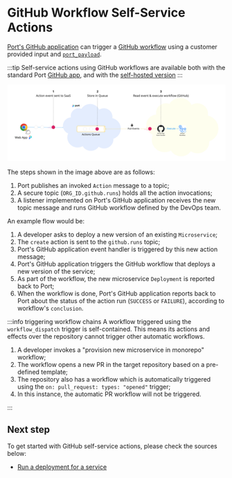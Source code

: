 # GitHub Workflow Self-Service Actions

[Port's GitHub application](../../../build-your-software-catalog/sync-data-to-catalog/git/github/installation.md) can trigger a [GitHub workflow](https://docs.github.com/en/actions/using-workflows) using a customer provided input and [`port_payload`](../../self-service-actions-deep-dive/self-service-actions-deep-dive.md#action-message-structure).

:::tip
Self-service actions using GitHub workflows are available both with the standard Port [GitHub app](../../../build-your-software-catalog/sync-data-to-catalog/git/github/github.md), and with the [self-hosted version](../../../build-your-software-catalog/sync-data-to-catalog/git/github/self-hosted-installation.md)
:::

![Port GitHub workflow Architecture](../../../../static/img/self-service-actions/portGithubWorkflowArchitecture.png)

The steps shown in the image above are as follows:

1. Port publishes an invoked `Action` message to a topic;
2. A secure topic (`ORG_ID.github.runs`) holds all the action invocations;
3. A listener implemented on Port's GitHub application receives the new topic message and runs GitHub workflow defined by the DevOps team.

An example flow would be:

1. A developer asks to deploy a new version of an existing `Microservice`;
2. The `create` action is sent to the `github.runs` topic;
3. Port's GitHub application event handler is triggered by this new action message;
4. Port's GitHub application triggers the GitHub workflow that deploys a new version of the service;
5. As part of the workflow, the new microservice `Deployment` is reported back to Port;
6. When the workflow is done, Port's GitHub application reports back to Port about the status of the action run (`SUCCESS` or `FAILURE`), according to workflow's `conclusion`.

:::info triggering workflow chains
A workflow triggered using the `workflow_dispatch` trigger is self-contained. This means its actions and effects over the repository cannot trigger other automatic workflows.

1. A developer invokes a "provision new microservice in monorepo" workflow;
2. The workflow opens a new PR in the target repository based on a pre-defined template;
3. The repository also has a workflow which is automatically triggered using the `on: pull_request: types: "opened"` trigger;
4. In this instance, the automatic PR workflow will not be triggered.

:::

## Next step

To get started with GitHub self-service actions, please check the sources below:

- [Run a deployment for a service](./examples/run-service-deployment.md)
